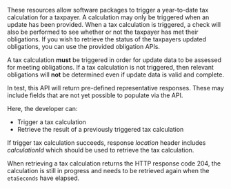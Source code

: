 These resources allow software packages to trigger a year-to-date tax calculation for a taxpayer. A calculation may only be triggered when an update has been provided.
When a tax calculation is triggered, a check will also be performed to see whether or not the taxpayer has met their obligations. If you wish to retrieve the status of the taxpayers updated obligations, you can use the provided obligation APIs.

A tax calculation **must** be triggered in order for update data to be assessed for meeting obligations. If a tax calculation is not triggered, then relevant obligations will **not** be determined even if update data is valid and complete.

In test, this API will return pre-defined representative responses. These may include fields that are not yet possible
to populate via the API.

Here, the developer can:

* Trigger a tax calculation
* Retrieve the result of a previously triggered tax calculation

If trigger tax calculation succeeds, response _location_ header includes _calculationId_ which should be used to retrieve the tax calculation.

When retrieving a tax calculation returns the HTTP response code 204, the calculation is still in progress and needs to be retrieved again when 
the `etaSeconds` have elapsed.
